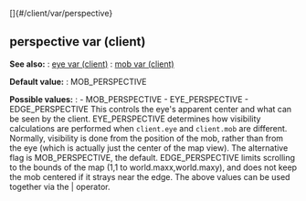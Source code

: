 []{#/client/var/perspective}
## perspective var (client)
**See also:**
:   [eye var (client)](#/client/var/eye)
:   [mob var (client)](#/client/var/mob)
<!-- -->
**Default value:**
:   MOB_PERSPECTIVE
<!-- -->
**Possible values:**
:   -   MOB_PERSPECTIVE
    -   EYE_PERSPECTIVE
    -   EDGE_PERSPECTIVE
This controls the eye\'s apparent center and what can be seen by the
client.
EYE_PERSPECTIVE determines how visibility calculations are performed
when `client.eye` and `client.mob` are different. Normally, visibility
is done from the position of the mob, rather than from the eye (which is
actually just the center of the map view). The alternative flag is
MOB_PERSPECTIVE, the default.
EDGE_PERSPECTIVE limits scrolling to the bounds of the map (1,1 to
world.maxx,world.maxy), and does not keep the mob centered if it strays
near the edge.
The above values can be used together via the \| operator.